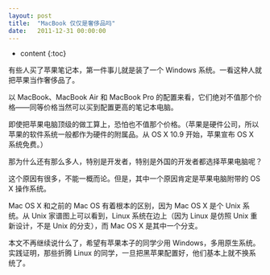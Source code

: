 ```yaml
---
layout: post
title:  "MacBook 仅仅是奢侈品吗"
date:   2011-12-31 00:00:00
---
```

* content
{:toc}

有些人买了苹果笔记本，第一件事儿就是装了一个 Windows 系统。一看这种人就把苹果当作奢侈品了。

以 MacBook、MacBook Air 和 MacBook Pro 的配置来看，它们绝对不值那个价格——同等价格当然可以买到配置更高的笔记本电脑。

即使把苹果电脑顶级的做工算上，恐怕也不值那个价格。（苹果是硬件公司，所以苹果的软件系统一般都作为硬件的附属品。从 OS X 10.9 开始，苹果宣布 OS X 系统免费。）

那为什么还有那么多人，特别是开发者，特别是外国的开发者都选择苹果电脑呢？

这个原因有很多，不能一概而论。但是，其中一个原因肯定是苹果电脑附带的 OS X 操作系统。

Mac OS X 和之前的 Mac OS 有着根本的区别，因为 Mac OS X 是个 Unix 系统。从 Unix 家谱图上可以看到，Linux 系统在边上（因为 Linux 是仿照 Unix 重新设计，不是 Unix 的分支），而 Mac OS X 是其中一个分支。

本文不再继续说什么了，希望有苹果本子的同学少用 Windows，多用原生系统。实践证明，那些折腾 Linux 的同学，一旦把黑苹果配置好，他们基本上就不换系统了。
